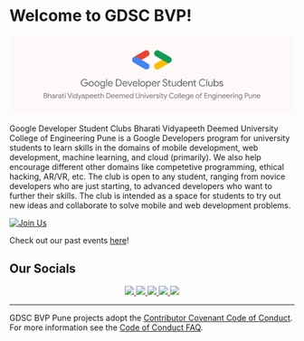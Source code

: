 # Welcome to GDSC BVP!

![gdsclogo.png](/gdsclogo.png)

Google Developer Student Clubs Bharati Vidyapeeth Deemed University College of Engineering Pune is a Google Developers program for university students to learn skills in the domains of mobile development, web development, machine learning, and cloud (primarily). We also help encourage different other domains like competetive programming, ethical hacking, AR/VR, etc. The club is open to any student, ranging from novice developers who are just starting, to advanced developers who want to further their skills. The club is intended as a space for students to try out new ideas and collaborate to solve mobile and web development problems.

[![Join Us](https://img.shields.io/badge/Join%20Us-Developer%20Student%20Club-blue?style=for-the-badge)](https://gdsc.community.dev/bharati-vidyapeeth-deemed-university-college-of-engineering-pune/)

Check out our past events [here](https://gdsc.community.dev/bharati-vidyapeeth-deemed-university-college-of-engineering-pune/#past-events)!

## Our Socials

<p align="center">
	<a href="https://www.linkedin.com/company/google-developer-student-clubs-bvp-pune/">
		<img src="https://img.shields.io/badge/LinkedIn-0077B5?style=for-the-badge&logo=linkedin&logoColor=white" />
	</a>
	<a href="https://twitter.com/gdscbvppune">
		<img src="https://img.shields.io/badge/Twitter-1DA1F2?style=for-the-badge&logo=twitter&logoColor=white" />
	</a>
	</a>
  <a href="https://instagram.com/gdscbvppune">
		<img src="https://img.shields.io/badge/Instagram-E4405F?style=for-the-badge&logo=instagram&logoColor=white" />
	</a>
  <a href="https://gdscbvppune.github.io/">
		<img src="https://img.shields.io/badge/Website-1AA260?style=for-the-badge&logo=About.me&logoColor=white" />
	</a>
  <a href="mailto:dscbvppune@gmail.com">
		<img src="https://img.shields.io/badge/Gmail-D14836?style=for-the-badge&logo=gmail&logoColor=white" />
	</a>
</p>

----

GDSC BVP Pune projects adopt the [Contributor Covenant Code of Conduct](https://www.contributor-covenant.org/version/2/1/code_of_conduct.html). For more information see the [Code of Conduct FAQ](https://www.contributor-covenant.org/faq).
